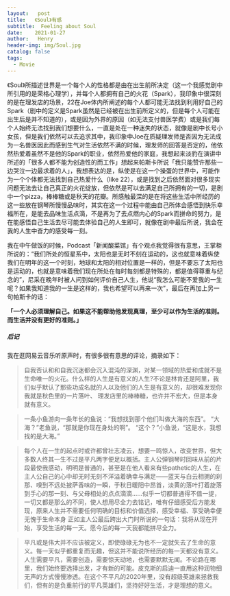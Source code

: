 ```yaml
---
layout:   post
title:   《Soul》有感
subtitle:  Feeling about Soul
date:    2021-01-27
author:   Henry
header-img: img/Soul.jpg
catalog: false
tags:
  - Movie
---
```



《Soul》所描述世界是一个每个人的性格都是由在出生前所决定（这一个我感觉剧中所引用的是荣格心理学），并每个人都拥有自己的火花（Spark），我印象中很深刻的是在理发店的场景，22在Joe体内所阐述的每个人都可能无法找到利用好自己的Spark（剧中的定义是Spark虽然是已经被在出生前所定义的，但是每个人可能在出生后是并不知道的），或是因为外界的原因（如无法支付兽医学费）或是我们每个人始终无法找到我们想要什么，一直是处在一种迷失的状态，就像是剧中长号小女孩，但是我们依然可以去追求其中，我印象中Joe在质疑理发师是否因为无法成为一名兽医因此而感到生气对生活依然不满的时候，理发师的回答是否定的，他依然热爱着虽然不是他的Spark的职业，依然热爱他的家庭，我想起来淡豹在演讲中所述的「很多人都不能为创造性的而工作」想起来帕斯卡所说「我只能赞许那些一边哭泣一边最求着的人」，我想表达的是，纵使是在这一个操蛋的世界中，可能作为一个个体都无法找到自己热爱什么（like 22），或是找到之后依然面对很多现实问题无法去让自己真正的火花绽放，但依然是可以去满足自己所拥有的一切，是剧中一个pizza，棒棒糖或是秋天的花瓣。所感触最深的是在将这些生活中所经历的这一些放在钢琴所慢慢品味时，其实在这一个过程中能由自己所体会感悟到快乐幸福所在，是能去品味生活点滴，不是再为了去点燃内心的Spark而拼命的努力，是在能感悟自己生活去尽可能去体验自己的人生即可，就像在剧中最后所说，我会在我的人生中奋力的感受每一刻。

我在中午做饭的时候，Podcast「新闻酸菜馆」有个观点我觉得很有意思，王掌柜所说的：“我们所处的恒星系中，太阳也是无时不刻在运动的，这也就意味着纵使我们在明年的这一个时刻，地球和太阳的相对位置是一样的，但是不要忘了太阳也是运动的，也就是意味着我们现在所处在每时每刻都是特殊的，都是值得尊重与纪念的”，尼采在晚年时被人问到如何评价自己人生，他说“我怎么可能不爱我的一生呢？如果我知道我的一生是这样的，我也希望可以再来一次”，最后在再加上另一句帕斯卡的话：

**「一个人必须理解自己。如果这不能帮助他发现真理，至少可以作为生活的准则。而生活并没有更好的准则。」**

##### 后记
我在逛网易云音乐听原声时，有很多很有意思的评论，摘录如下：
> 自我否认和和自我沉迷都会沉入混沌的深渊，对某一领域的热爱和成就不是生命唯一的火花。什么样的人生是有意义的人生?不论是林肯还是阿里，我们似乎默认了那些功成名就的人以及他们的人生是有意义的，却很难发现你我就是秋色里的一片落叶、 理发店里的棒棒糖，也许并不宏大，但是本身就有意义。

> 一条小鱼游向一条年长的鱼说：“我想找到那个他们叫做大海的东西”。 “大海？”老鱼说，“那就是你现在身处的啊”。 “这个？”小鱼说，“这是水，我想找的是大海。”

> 每个人在一生的起点时或许都曾壮志凌云，想要一鸣惊人，改变世界，但大多数人终其一生不过是平凡两字便足以概括。主人公弹钢琴时回味从前的片段最使我感动，明明是普通的，甚至是在他人看来有些pathetic的人生，在主人公自己的心中却无时无刻不洋溢着确幸与满足——蓝天与白云相拥的刹那、嗅到不远处披萨香味的一瞬，于秋日暖阳中昂首，淡黄的落叶打着旋落到手心的那一刻、与父母相处的点点滴滴......似乎一切都普通得不值一提，一切又都是那么的不同，使人想用尽全力去铭记，唯有仔细感受后方能发现，原来人生并不需要任何明确的目标和价值选择，感受幸福、享受确幸便无愧于生命本身 正如主人公最后跨出大门时所说的一句话：我将从现在开始，享受生活的每一天。愿今后的每一天我都能拼尽全力。

> 平凡或是伟大并不应该被定义，即使碌碌无为也不一定就失去了生命的意义。每一天似乎都重复而无趣，但这并不能说所经历的每一天都没有意义。人生需要平凡，需要创造，需要惊天动地，也需要默默无闻。不论路在哪里，我们始终要选择出发，才有新的可能。皮克斯的启迪一直用这种润物细无声的方式慢慢渗透。在这个不平凡的2020年里，没有超级英雄来拯救我们，但有的是负重前行的平凡英雄们，坚持好好生活，才是理想的意义。